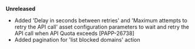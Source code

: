 **Unreleased**
* Added 'Delay in seconds between retries' and 'Maximum attempts to retry the API call' asset configuration parameters to wait and retry the API call when API Quota exceeds [PAPP-26738]
* Added pagination for 'list blocked domains' action